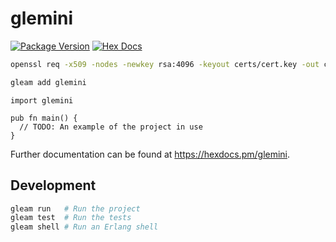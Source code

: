 # glemini

[![Package Version](https://img.shields.io/hexpm/v/glemini)](https://hex.pm/packages/glemini)
[![Hex Docs](https://img.shields.io/badge/hex-docs-ffaff3)](https://hexdocs.pm/glemini/)

```sh
openssl req -x509 -nodes -newkey rsa:4096 -keyout certs/cert.key -out certs/cert.crt -sha256 -days 365
```

```sh
gleam add glemini
```
```gleam
import glemini

pub fn main() {
  // TODO: An example of the project in use
}
```

Further documentation can be found at <https://hexdocs.pm/glemini>.

## Development

```sh
gleam run   # Run the project
gleam test  # Run the tests
gleam shell # Run an Erlang shell
```
